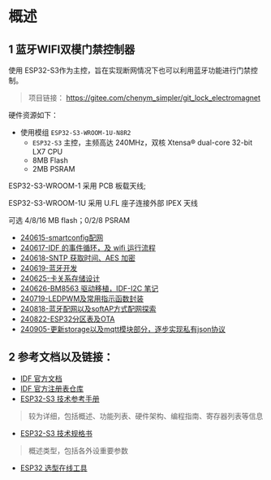 # 概述


## 1 蓝牙WIFI双模门禁控制器

使用 ESP32-S3作为主控，旨在实现断网情况下也可以利用蓝牙功能进行门禁控制。

> 项目链接： https://gitee.com/chenym_simpler/git_lock_electromagnet

硬件资源如下：

- 使用模组 `ESP32-S3-WROOM-1U-N8R2`
	- `ESP32-S3` 主控，主频高达 240MHz，双核 Xtensa® dual-core 32-bit LX7 CPU
	- 8MB Flash
	- 2MB PSRAM

ESP32-S3-WROOM-1 采用 PCB 板载天线;

ESP32-S3-WROOM-1U 采用 U.FL 座子连接外部 IPEX 天线

可选 4/8/16 MB flash；0/2/8 PSRAM

- [240615-smartconfig配网](240615-smartconfig配网.md)
- [240617-IDF 的事件循环，及 wifi 运行流程](240617-IDF%20的事件循环，及%20wifi%20运行流程.md)
- [240618-SNTP 获取时间、AES 加密](240618-SNTP%20获取时间、AES%20加密.md)
- [240619-蓝牙开发](240619-蓝牙开发.md)
- [240625-卡关系存储设计](240625-卡关系存储设计.md)
- [240626-BM8563 驱动移植，IDF-I2C 笔记](240626-BM8563%20驱动移植，IDF-I2C%20笔记.md)
- [240719-LEDPWM及常用指示函数封装](240719-LEDPWM及常用指示函数封装.md)
- [240818-蓝牙配网以及softAP方式配网探索](240818-蓝牙配网以及softAP方式配网探索.md)
- [240822-ESP32分区表及OTA](240822-ESP32分区表及OTA.md)
- [240905-更新storage以及mqtt模块部分，逐步实现私有json协议](240905-更新storage以及mqtt模块部分，逐步实现私有json协议.md)


## 2 参考文档以及链接：

- [IDF 官方文档](https://docs.espressif.com/projects/esp-idf/zh_CN/v5.2.1/esp32/get-started/index.html)
- [IDF 官方注册表仓库](https://components.espressif.com/)
- [ESP32-S3 技术参考手册](https://www.espressif.com/sites/default/files/documentation/esp32-s3_technical_reference_manual_cn.pdf)
> 较为详细，包括概述、功能列表、硬件架构、编程指南、寄存器列表等信息
- [ESP32-S3 技术规格书](https://espressif.com/sites/default/files/documentation/esp32-s3_datasheet_cn.pdf)
> 概述类型，包括各外设重要参数
- [ESP32 选型在线工具]( https://products.espressif.com/#/product-selector?language=zh&names= )
